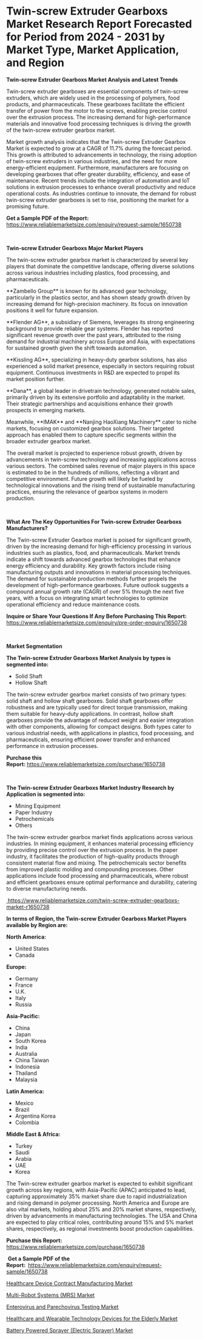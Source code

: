 <p><h1>Twin-screw Extruder Gearboxs Market Research Report Forecasted for Period from 2024 -  2031 by Market Type, Market Application, and Region</h1></p><p><strong>Twin-screw Extruder Gearboxs Market Analysis and Latest Trends</strong></p>
<p><p>Twin-screw extruder gearboxes are essential components of twin-screw extruders, which are widely used in the processing of polymers, food products, and pharmaceuticals. These gearboxes facilitate the efficient transfer of power from the motor to the screws, enabling precise control over the extrusion process. The increasing demand for high-performance materials and innovative food processing techniques is driving the growth of the twin-screw extruder gearbox market.</p><p>Market growth analysis indicates that the Twin-screw Extruder Gearbox Market is expected to grow at a CAGR of 11.7% during the forecast period. This growth is attributed to advancements in technology, the rising adoption of twin-screw extruders in various industries, and the need for more energy-efficient equipment. Furthermore, manufacturers are focusing on developing gearboxes that offer greater durability, efficiency, and ease of maintenance. Recent trends include the integration of automation and IoT solutions in extrusion processes to enhance overall productivity and reduce operational costs. As industries continue to innovate, the demand for robust twin-screw extruder gearboxes is set to rise, positioning the market for a promising future.</p></p>
<p><strong>Get a Sample PDF of the Report:&nbsp;</strong> <a href="https://www.reliablemarketsize.com/enquiry/request-sample/1650738?utm_campaign=1105&utm_medium=2&utm_source=Github&utm_content=ia&utm_term=08122024&utm_id=twin-screw-extruder-gearboxs">https://www.reliablemarketsize.com/enquiry/request-sample/1650738</a></p>
<p>&nbsp;</p>
<p><strong>Twin-screw Extruder Gearboxs Major Market Players</strong></p>
<p><p>The twin-screw extruder gearbox market is characterized by several key players that dominate the competitive landscape, offering diverse solutions across various industries including plastics, food processing, and pharmaceuticals. </p><p>**Zambello Group** is known for its advanced gear technology, particularly in the plastics sector, and has shown steady growth driven by increasing demand for high-precision machinery. Its focus on innovation positions it well for future expansion.</p><p>**Flender AG**, a subsidiary of Siemens, leverages its strong engineering background to provide reliable gear systems. Flender has reported significant revenue growth over the past years, attributed to the rising demand for industrial machinery across Europe and Asia, with expectations for sustained growth given the shift towards automation.</p><p>**Kissling AG**, specializing in heavy-duty gearbox solutions, has also experienced a solid market presence, especially in sectors requiring robust equipment. Continuous investments in R&D are expected to propel its market position further.</p><p>**Dana**, a global leader in drivetrain technology, generated notable sales, primarily driven by its extensive portfolio and adaptability in the market. Their strategic partnerships and acquisitions enhance their growth prospects in emerging markets.</p><p>Meanwhile, **IMAK** and **Nanjing HaoXiang Machinery** cater to niche markets, focusing on customized gearbox solutions. Their targeted approach has enabled them to capture specific segments within the broader extruder gearbox market.</p><p>The overall market is projected to experience robust growth, driven by advancements in twin-screw technology and increasing applications across various sectors. The combined sales revenue of major players in this space is estimated to be in the hundreds of millions, reflecting a vibrant and competitive environment. Future growth will likely be fueled by technological innovations and the rising trend of sustainable manufacturing practices, ensuring the relevance of gearbox systems in modern production.</p></p>
<p>&nbsp;</p>
<p><strong>What Are The Key Opportunities For Twin-screw Extruder Gearboxs Manufacturers?</strong></p>
<p><p>The Twin-screw Extruder Gearbox market is poised for significant growth, driven by the increasing demand for high-efficiency processing in various industries such as plastics, food, and pharmaceuticals. Market trends indicate a shift towards advanced gearbox technologies that enhance energy efficiency and durability. Key growth factors include rising manufacturing outputs and innovations in material processing techniques. The demand for sustainable production methods further propels the development of high-performance gearboxes. Future outlook suggests a compound annual growth rate (CAGR) of over 5% through the next five years, with a focus on integrating smart technologies to optimize operational efficiency and reduce maintenance costs.</p></p>
<p><strong>Inquire or Share Your Questions If Any Before Purchasing This Report:</strong> <a href="https://www.reliablemarketsize.com/enquiry/pre-order-enquiry/1650738?utm_campaign=1105&utm_medium=2&utm_source=Github&utm_content=ia&utm_term=08122024&utm_id=twin-screw-extruder-gearboxs">https://www.reliablemarketsize.com/enquiry/pre-order-enquiry/1650738</a></p>
<p>&nbsp;</p>
<p><strong>Market Segmentation</strong></p>
<p><strong>The Twin-screw Extruder Gearboxs Market Analysis by types is segmented into:</strong></p>
<p><ul><li>Solid Shaft</li><li>Hollow Shaft</li></ul></p>
<p><p>The twin-screw extruder gearbox market consists of two primary types: solid shaft and hollow shaft gearboxes. Solid shaft gearboxes offer robustness and are typically used for direct torque transmission, making them suitable for heavy-duty applications. In contrast, hollow shaft gearboxes provide the advantage of reduced weight and easier integration with other components, allowing for compact designs. Both types cater to various industrial needs, with applications in plastics, food processing, and pharmaceuticals, ensuring efficient power transfer and enhanced performance in extrusion processes.</p></p>
<p><strong>Purchase this Report:&nbsp;</strong><a href="https://www.reliablemarketsize.com/purchase/1650738?utm_campaign=1105&utm_medium=2&utm_source=Github&utm_content=ia&utm_term=08122024&utm_id=twin-screw-extruder-gearboxs">https://www.reliablemarketsize.com/purchase/1650738</a></p>
<p>&nbsp;</p>
<p><strong>The Twin-screw Extruder Gearboxs Market Industry Research by Application is segmented into:</strong></p>
<p><ul><li>Mining Equipment</li><li>Paper Industry</li><li>Petrochemicals</li><li>Others</li></ul></p>
<p><p>The twin-screw extruder gearbox market finds applications across various industries. In mining equipment, it enhances material processing efficiency by providing precise control over the extrusion process. In the paper industry, it facilitates the production of high-quality products through consistent material flow and mixing. The petrochemicals sector benefits from improved plastic molding and compounding processes. Other applications include food processing and pharmaceuticals, where robust and efficient gearboxes ensure optimal performance and durability, catering to diverse manufacturing needs.</p></p>
<p><a href="https://www.reliablemarketsize.com/twin-screw-extruder-gearboxs-market-r1650738?utm_campaign=1105&utm_medium=2&utm_source=Github&utm_content=ia&utm_term=08122024&utm_id=twin-screw-extruder-gearboxs">&nbsp;https://www.reliablemarketsize.com/twin-screw-extruder-gearboxs-market-r1650738</a></p>
<p><strong>In terms of Region, the Twin-screw Extruder Gearboxs Market Players available by Region are:</strong></p>
<p>
    <p> <strong> North America: </strong>
        <ul>
            <li>United States</li>
            <li>Canada</li>
        </ul>
        </p> 
    <p> <strong> Europe: </strong>
        <ul>
            <li>Germany</li>
            <li>France</li>
            <li>U.K.</li>
            <li>Italy</li>
            <li>Russia</li>
        </ul>
        </p> 
    <p> <strong> Asia-Pacific: </strong>
        <ul>
            <li>China</li>
            <li>Japan</li>
            <li>South Korea</li>
            <li>India</li>
            <li>Australia</li>
            <li>China Taiwan</li>
            <li>Indonesia</li>
            <li>Thailand</li>
            <li>Malaysia</li>
        </ul>
        </p> 
    <p> <strong> Latin America: </strong>
        <ul>
            <li>Mexico</li>
            <li>Brazil</li>
            <li>Argentina Korea</li>
            <li>Colombia</li>
        </ul>
        </p> 
    <p> <strong> Middle East & Africa: </strong>
        <ul>
            <li>Turkey</li>
            <li>Saudi</li>
            <li>Arabia</li>
            <li>UAE</li>
            <li>Korea</li>
        </ul>
    </p>
    </p>
<p><p>The Twin-screw extruder gearbox market is expected to exhibit significant growth across key regions, with Asia-Pacific (APAC) anticipated to lead, capturing approximately 35% market share due to rapid industrialization and rising demand in polymer processing. North America and Europe are also vital markets, holding about 25% and 20% market shares, respectively, driven by advancements in manufacturing technologies. The USA and China are expected to play critical roles, contributing around 15% and 5% market shares, respectively, as regional investments boost production capabilities.</p></p>
<p><strong>Purchase this Report: </strong><a href="https://www.reliablemarketsize.com/purchase/1650738?utm_campaign=1105&utm_medium=2&utm_source=Github&utm_content=ia&utm_term=08122024&utm_id=twin-screw-extruder-gearboxs">https://www.reliablemarketsize.com/purchase/1650738</a></p>
<p>&nbsp;<strong>Get a Sample PDF of the Report:&nbsp;&nbsp;</strong><a href="https://www.reliablemarketsize.com/enquiry/request-sample/1650738?utm_campaign=1105&utm_medium=2&utm_source=Github&utm_content=ia&utm_term=08122024&utm_id=twin-screw-extruder-gearboxs">https://www.reliablemarketsize.com/enquiry/request-sample/1650738</a></p>
<p><strong></strong></p>
<p><p><a href="https://www.linkedin.com/pulse/the-sympatico-insight-9odme?utm_campaign=1105&utm_medium=2&utm_source=Github&utm_content=ia&utm_term=08122024&utm_id=twin-screw-extruder-gearboxs">Healthcare Device Contract Manufacturing Market</a></p><p><a href="https://www.linkedin.com/pulse/multi-robot-systems-mrs-market-analysis-application-sale-5tidf?utm_campaign=1105&utm_medium=2&utm_source=Github&utm_content=ia&utm_term=08122024&utm_id=twin-screw-extruder-gearboxs">Multi-Robot Systems (MRS) Market</a></p><p><a href="https://www.linkedin.com/pulse/enterovirus-parechovirus-testing-market-dynamics-6-cagr-rcnqe?utm_campaign=1105&utm_medium=2&utm_source=Github&utm_content=ia&utm_term=08122024&utm_id=twin-screw-extruder-gearboxs">Enterovirus and Parechovirus Testing Market</a></p><p><a href="https://www.linkedin.com/pulse/the-sympatico-insight-9odme?utm_campaign=1105&utm_medium=2&utm_source=Github&utm_content=ia&utm_term=08122024&utm_id=twin-screw-extruder-gearboxs">Healthcare and Wearable Technology Devices for the Elderly Market</a></p><p><a href="https://www.linkedin.com/pulse/battery-powered-sprayer-electric-market-dynamics-2024-2031-p2zec?utm_campaign=1105&utm_medium=2&utm_source=Github&utm_content=ia&utm_term=08122024&utm_id=twin-screw-extruder-gearboxs">Battery Powered Sprayer (Electric Sprayer) Market</a></p></p>